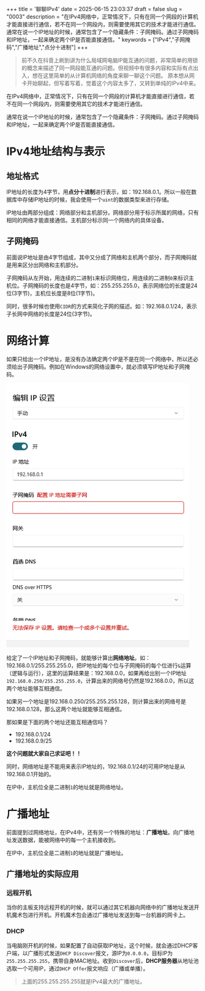 +++
title = '聊聊IPv4'
date = 2025-06-15 23:03:37
draft = false
slug = "0003"
description = "在IPv4网络中，正常情况下，只有在同一个网段的计算机才能直接进行通信，若不在同一个网段内，则需要使用其它的技术才能进行通信。通常在说一个IP地址的时候，通常包含了一个隐藏条件：子网掩码。通过子网掩码和IP地址，一起来确定两个IP是否能直接通信。"
keywords = ["IPv4","子网掩码","广播地址","点分十进制"]
+++

> 前不久在抖音上刷到讲为什么局域网电脑IP能互通的问题，非常简单的用锁的概念来描述了同一网段能互通的问题。但视频中有很多内容和实际有点出入，想在这里简单的从计算机网络的角度来聊一聊这个问题。
> 原本想从网卡开始聊起，但写着写着，觉着这个内容太多了，又转到单纯的IPv4中来。

在IPv4网络中，正常情况下，只有在同一个网段的计算机才能直接进行通信，若不在同一个网段内，则需要使用其它的技术才能进行通信。

通常在说一个IP地址的时候，通常包含了一个隐藏条件：子网掩码。通过子网掩码和IP地址，一起来确定两个IP是否能直接通信。
<!--more-->
# IPv4地址结构与表示

## 地址格式

IP地址的长度为4字节，用**点分十进制**进行表示，如：192.168.0.1。所以一般在数据库中存储IP地址的时候，我会使用一个```uint```的数据类型来进行存储。

IP地址由两部分组成：网络部分和主机部分。网络部分用于标示所属的网络，只有相同的网络才能直接通信。主机部分标示同一个网络内的具体设备。

## 子网掩码

前面说IP地址是由4字节组成，其中又分成了网络和主机两个部分，而子网掩码就是用来区分出网络和主机部分。

子网掩码从左开始，用连续的二进制```1```来标识网络位，用连续的二进制```0```来标识主机位。子网掩码的长度也是4字节，如：255.255.255.0，表示网络位的长度是24位(3字节)，主机位长度是8位(1字节)。

同时，很多时候也使用```CIDR```的方式来简化子网的描述。如：192.168.0.1/24，表示子长网中网络的长度是24位(3字节)。

# 网络计算

如果只给出一个IP地址，是没有办法确定两个IP是不是在同一个网络中，所以还必须给出子网掩码。例如在Windows的网络设置中，就必须填写IP地址和子网掩码。

![Windows中的IP设置](https://raw.githubusercontent.com/zsea/pdf-reference/master/imgs/2025-6-19/1750335055970.png)

给定了一个IP地址和子网掩码，就能够计算出**网络地址**。如：192.168.0.1/255.255.255.0，把IP地址的每个位与子网掩码的每个位进行```&```运算（逻辑与运行），这里的运算结果是：192.168.0.0，如果再给出别一个IP地址```192.168.0.250/255.255.255.0```，计算出来的网络号仍然是192.168.0.0，所以这两个地址能够互相通信。

如果另一个地址是192.168.0.250/255.255.255.128，则计算出来的网络号是192.168.0.128，那么这两个地址就能够互相通信。

那如果是下面的两个地址还能互相通信吗？
* 192.168.0.1/24
* 192.168.0.9/25

**这个问题就大家自己求证吧！！**

同时，网络地址是不能用来表示IP地址的，192.168.0.1/24的可用IP地址是从192.168.0.1开始的。

在IP中，主机位全是二进制```1```的地址就是网络地址。

# 广播地址

前面提到过网络地址，在IPv4中，还有另一个特殊的地址：**广播地址**。向广播地址发送数据，能被网络中的每一个主机接收到。

在IP中，主机位全是二进制```1```的地址就是广播地址。

## 广播地址的实际应用

### 远程开机

当你的主板支持远程开机的时候，就可以通过其它机器向网络中的广播地址发送开机魔术包进行开机。开机魔术包会通过广播地址发送到每一台机器的网卡上。

### DHCP

当电脑刚开机的时候，如果配置了自动获取IP地址，这个时候，就会通过DHCP客户端，以广播形式发送`DHCP Discover`报文，源IP为`0.0.0.0`，目标IP为`255.255.255.255`，携带自身MAC地址。收到`Discover`后，**DHCP服务器**从地址池选取一个可用IP，通过`DHCP Offer`报文响应（广播或单播）。

> 上面的255.255.255.255就是IPv4最大的广播地址。

